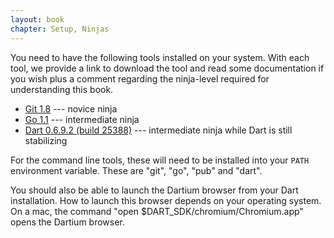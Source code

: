 ```yaml
--- 
layout: book
chapter: Setup, Ninjas
---
```


You need to have the following tools installed on your system. With each tool, we provide a link to download the tool and read some documentation if you wish plus a comment regarding the ninja-level  required for understanding this book.


* [Git 1.8](http://git-scm.com/downloads) --- novice ninja
* [Go 1.1](http://golang.org/doc/install) --- intermediate ninja
* [Dart 0.6.9.2 (build 25388)](http://www.dartlang.org/tools/) --- intermediate ninja while Dart is still stabilizing

For the command line tools, these will need to be installed into your `PATH` environment variable.  These are "git", "go", "pub" and "dart".

You should also be able to launch the Dartium browser from your Dart installation.  How to launch this browser depends on your operating system.  On a mac, the command "open $DART_SDK/chromium/Chromium.app" opens the Dartium browser.

